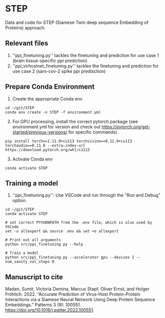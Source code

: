 # STEP
Data and code for STEP (Siamese Twin deep sequence Embedding of Proteins) approach.

## Relevant files
1. ''ppi_finetuning.py'' tackles the finetuning and prediction for use case 1 (brain tissue-specific ppi prediction)
2. ''ppi_virhostnet_finetuning.py'' tackles the finetuning and prediction for use case 2 (sars-cov-2 spike ppi predisction)

## Prepare Conda Environment
1. Create the appropriate Conda env 
```
cd ~/git/STEP
conda env create -n STEP -f environment.yml
```
2. For GPU processing, install the correct pytorch package (see environment.yml for version and check out https://pytorch.org/get-started/previous-versions/ for specific commands)
```
pip install torch==1.11.0+cu113 torchvision==0.12.0+cu113 torchaudio==0.11.0 --extra-index-url https://download.pytorch.org/whl/cu113
```
3. Activate Conda env
```
conda activate STEP
```

## Training a model
1. ''ppi_finetuning.py'': Use VSCode and run through the "Run and Debug" option.
```
cd ~/git/STEP
conda activate STEP

# set correct PYtHONPATH from the .env file, which is also used by VSCode
set -o allexport && source .env && set +o allexport  

# Print out all arguments
python src/ppi_finetuning.py --help

# Train a model
python src/ppi_finetuning.py --accelerator gpu --devices 2 --num_sanity_val_steps 0
```

## Manuscript to cite 
Madan, Sumit, Victoria Demina, Marcus Stapf, Oliver Ernst, and Holger Fröhlich. 2022. “Accurate Prediction of Virus-Host Protein-Protein Interactions via a Siamese Neural Network Using Deep Protein Sequence Embeddings.” Patterns 3 (9): 100551. https://doi.org/10.1016/j.patter.2022.100551.

